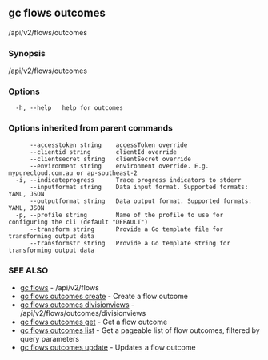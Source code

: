 ## gc flows outcomes

/api/v2/flows/outcomes

### Synopsis

/api/v2/flows/outcomes

### Options

```
  -h, --help   help for outcomes
```

### Options inherited from parent commands

```
      --accesstoken string    accessToken override
      --clientid string       clientId override
      --clientsecret string   clientSecret override
      --environment string    environment override. E.g. mypurecloud.com.au or ap-southeast-2
  -i, --indicateprogress      Trace progress indicators to stderr
      --inputformat string    Data input format. Supported formats: YAML, JSON
      --outputformat string   Data output format. Supported formats: YAML, JSON
  -p, --profile string        Name of the profile to use for configuring the cli (default "DEFAULT")
      --transform string      Provide a Go template file for transforming output data
      --transformstr string   Provide a Go template string for transforming output data
```

### SEE ALSO

* [gc flows](gc_flows.html)	 - /api/v2/flows
* [gc flows outcomes create](gc_flows_outcomes_create.html)	 - Create a flow outcome
* [gc flows outcomes divisionviews](gc_flows_outcomes_divisionviews.html)	 - /api/v2/flows/outcomes/divisionviews
* [gc flows outcomes get](gc_flows_outcomes_get.html)	 - Get a flow outcome
* [gc flows outcomes list](gc_flows_outcomes_list.html)	 - Get a pageable list of flow outcomes, filtered by query parameters
* [gc flows outcomes update](gc_flows_outcomes_update.html)	 - Updates a flow outcome


